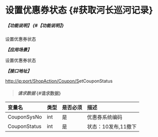 # 设置优惠券状态 {#获取河长巡河记录}

##### _【功能说明】_ {#【功能说明】}

设置优惠券状态

_**【应用场景】**_

设置优惠券状态

_**【接口地址】**_

[http://ip:port/ShopAction/Coupon/S](http://ip:port/HMQuery/PatrolRiver/GetPatrolRivers)etCouponStatus

> #### _请求数据_ {#请求数据}

| 变量名 | 类型 | 是否必须 | 描述 |
| :--- | :--- | :--- | :--- |
| CouponSysNo | int | 是 | 优惠券系统编码 |
| CouponStatus | int | 是 | 状态：10发布,11撤下 |



